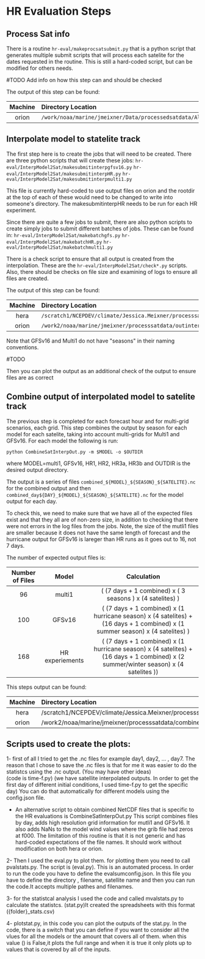 # HR Evaluation Steps 

## Process Sat info 

There is a routine `hr-eval/makeprocsatsubmit.py` that is a python script that generates multiple submit scripts that will process each satelite for the dates requested in the routine. This is still a hard-coded script, but can be modified for others needs.  

#TODO
Add info on how this step can and should be checked

The output of this step can be found: 

| Machine | Directory Location |
|:------------------:|:-----------------|
| orion | `/work/noaa/marine/jmeixner/Data/processedsatdata/Altimeter_${SATELITE}_HR${SEASON}.nc` | 


## Interpolate model to statelite track 

The first step here is to create the jobs that will need to be created.  There are three python scripts that will create these jobs: 
`hr-eval/InterpModel2Sat/makesubmitinterpgfsv16.py` `hr-eval/InterpModel2Sat/makesubmitinterpHR.py` `hr-eval/InterpModel2Sat/makesubmitinterpmulti1.py`

This file is currently hard-coded to use output files on orion and the rootdir at the top of each of these would need to be changed to write into someone's directory.   The makesubmitinterpHR needs to be run for each HR experiment. 

Since there are quite a few jobs to submit, there are also python scripts to create simply jobs to submit different batches of jobs.  These can be found in: 
`hr-eval/InterpModel2Sat/makebatchgfs.py` `hr-eval/InterpModel2Sat/makebatchHR.py` `hr-eval/InterpModel2Sat/makebatchmulti1.py`

There is a check script to ensure that all output is created from the interpolation. These are the `hr-eval/InterpModel2Sat/check*.py` scripts.  Also, there should be checks on file size and examining of logs to ensure all files are created. 

The output of this step can be found: 

| Machine | Directory Location |
|:------------------:|:-----------------|
| hera | `/scratch1/NCEPDEV/climate/Jessica.Meixner/processsatdata/outinterp/${MODEL}/${MODEL}_${GRID}_${SEASON}_${ICDATE}_${SATELITE}.nc`|
| orion | `/work2/noaa/marine/jmeixner/processsatdata/outinterp/${MODEL}/${MODEL}_${GRID}_${SEASON}_${ICDATE}_${SATELITE}.nc`|

Note that GFSv16 and Multi1 do not have "seasons" in their naming conventions.   



#TODO 

Then you can plot the output as an additional check of the output to ensure files are as correct 

## Combine output of interpolated model to satelite track 

The previous step is completed for each forecast hour and for multi-grid scenarios, each grid.  This step combines the output 
by season for each model for each satelite, taking into account multi-grids for Multi1 and GFSv16.  For each model the following
is run: 

``` python CombineSatInterpOut.py -m $MODEL -o $OUTDIR ```

where MODEL=multi1, GFSv16, HR1, HR2, HR3a, HR3b and OUTDIR is the desired output directory. 

The output is a series of files 
`combined_${MODEL}_${SEASON}_${SATELITE}.nc`
for the combined output and then `combined_day${DAY}_${MODEL}_${SEASON}_${SATELITE}.nc` for the model output for each day. 

To check this, we need to make sure that we have all of the expected files exist and that they all are of non-zero size, 
in addition to checking that there were not errors in the log files from the jobs. 
Note, the size of the mutli1 files are smaller because it does not have the same length of forecast and the hurricane 
output for GFSv16 is lareger than HR runs as it goes out to 16, not 7 days. 

The number of expected output files is: 

| Number of Files | Model | Calculation | 
|:------------------:|:-----------------:|:----------------------:|
| 96 |  multi1  | ( (7 days + 1 combined) x ( 3 seasons ) x (4 satelites) ) | 
|  100 |  GFSv16  | ( (7 days + 1 combined) x (1 hurricane season) x (4 satelites) + (16 days + 1 combined) x (1 summer season) x (4 satelites) ) |
|  168 |  HR experiements |  ( (7 days + 1 combined) x (1 hurricane season) x (4 satelites) + (16 days + 1 combined) x (2 summer/winter season) x (4 satelites )) |

This steps output can be found: 

| Machine | Directory Location | 
|:------------------:|:-----------------|
| hera | /scratch1/NCEPDEV/climate/Jessica.Meixner/processsatdata/combineout|
| orion |  /work2/noaa/marine/jmeixner/processsatdata/combineout |


## Scripts used to create the plots: 

1- first of all I tried to get the .nc files for example day1, day2, ... , day7. The reason that I chose to save the 
.nc files is that for me it was easier to do the statistcs using the .nc output. (You may have other ideas)  
(code is time-f.py)
(we have satellite interpolated outputs. In order to get the first day of different initial conditions, I used time-f.py 
to get the specific day)
You can do that automatically for different models using the config.json file.

* An alternative script to obtain combined NetCDF files that is specific to the HR evaluations is CombineSatInterpOut.py 
This script combines files by day, adds high resolution grid information for mutli1 and GFSv16.  It also adds NaNs to the
model wind values where the grib file had zeros at f000.  The limitation of this routine is that it is not generic and 
has hard-coded expectations of the file names.  It should work without modification on both hera or orion.   

2- Then I used the eval.py to plot them. for plotting them you need to call pvalstats.py. The script is (eval.py). This is an automated process. In order to run the code you have to define the evalsumconfig.json. In this file you have to define the directory , filename, satellite name and then you can run the code.It accepts multiple pathes and filenames.

3- for the statistcal analysis I used the code and called mvalstats.py to calculate the statistcs. (stat.py)It created the spreadsheets with this format ({folder}_stats.csv)

4- plotstat.py, in this code you can plot the outputs of the stat.py. In the code, there is a switch that you can define if you want to consider all the vlues for all the models or the amount that covers all of them. when this value ()
is False,it plots the full range and when it is true it only plots up to values that is covered by all of the inputs. 
